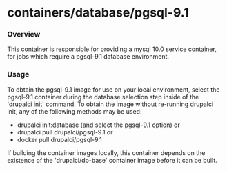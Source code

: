 containers/database/pgsql-9.1
====

### Overview

This container is responsible for providing a mysql 10.0 service container,
for jobs which require a pgsql-9.1 database environment.

### Usage

To obtain the pgsql-9.1 image for use on your local environment, select the
pgsql-9.1 container during the database selection step inside of the
'drupalci init' command.  To obtain the image without re-running drupalci init,
any of the following methods may be used:
- drupalci init:database (and select the pgsql-9.1 option)
  or
- drupalci pull drupalci/pgsql-9.1
  or
- docker pull drupalci/pgsql-9.1

If building the container images locally, this container depends on the
existence of the 'drupalci/db-base' container image before it can be built.
